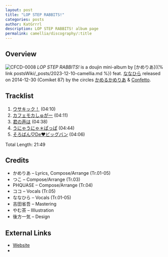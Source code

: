 ```yaml
---
layout: post
title: "LOP STEP RABBITS!"
categories: posts
author: KatGrrrl
description: LOP STEP RABBITS! album page
permalink: camellia/discography/:title
---
```


## Overview

![CFCD-0008](/assets/images/camellia/albums/CFCD-0008.jpg)
*LOP STEP RABBITS!* is a doujin mini-album by [かめりあ]({% link postsWiki/_posts/2023-12-10-camellia.md %}) feat. [ななひら](#) released on 2014-12-30 (Comiket 87) by the circles [かめるかめりあ](#) & [Confetto](#).

## Tracklist

1. [ウサキック！](#) (04:10)
2. [カフェモカしゅがー](#) (04:11)
3. [君の声は](#) (04:38)
4. [うにゃうにゃ＊ぱっぱ](#) (04:44)
5. [そろばん♡De♥ビッグバン](#) (04:06)

Total Length: 21:49

## Credits

* かめりあ – Lyrics, Compose/Arrange (Tr.01-05)
* つこ – Compose/Arrange (Tr.03)
* PHQUASE – Compose/Arrange (Tr.04)
* ココ – Vocals (Tr.05)
* ななひら – Vocals (Tr.01-05)
* 吉田省吾 – Mastering
* やむ茶 – Illlustration
* 後方一気 – Design

## External Links

* [Website](https://kc-rabbits.tumblr.com/)
*

